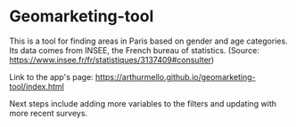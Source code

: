 # Geomarketing-tool

This is a tool for finding areas in Paris based on gender and age categories.
Its data comes from INSEE, the French bureau of statistics.
(Source: https://www.insee.fr/fr/statistiques/3137409#consulter)

Link to the app's page: https://arthurmello.github.io/geomarketing-tool/index.html

Next steps include adding more variables to the filters and updating with more
recent surveys.
